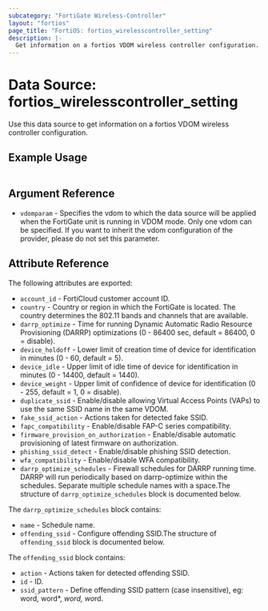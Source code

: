```yaml
---
subcategory: "FortiGate Wireless-Controller"
layout: "fortios"
page_title: "FortiOS: fortios_wirelesscontroller_setting"
description: |-
  Get information on a fortios VDOM wireless controller configuration.
---
```


# Data Source: fortios_wirelesscontroller_setting
Use this data source to get information on a fortios VDOM wireless controller configuration.


## Example Usage

```hcl

```

## Argument Reference

* `vdomparam` - Specifies the vdom to which the data source will be applied when the FortiGate unit is running in VDOM mode. Only one vdom can be specified. If you want to inherit the vdom configuration of the provider, please do not set this parameter.

## Attribute Reference

The following attributes are exported:

* `account_id` - FortiCloud customer account ID.
* `country` - Country or region in which the FortiGate is located. The country determines the 802.11 bands and channels that are available.
* `darrp_optimize` - Time for running Dynamic Automatic Radio Resource Provisioning (DARRP) optimizations (0 - 86400 sec, default = 86400, 0 = disable).
* `device_holdoff` - Lower limit of creation time of device for identification in minutes (0 - 60, default = 5).
* `device_idle` - Upper limit of idle time of device for identification in minutes (0 - 14400, default = 1440).
* `device_weight` - Upper limit of confidence of device for identification (0 - 255, default = 1, 0 = disable).
* `duplicate_ssid` - Enable/disable allowing Virtual Access Points (VAPs) to use the same SSID name in the same VDOM.
* `fake_ssid_action` - Actions taken for detected fake SSID.
* `fapc_compatibility` - Enable/disable FAP-C series compatibility.
* `firmware_provision_on_authorization` - Enable/disable automatic provisioning of latest firmware on authorization.
* `phishing_ssid_detect` - Enable/disable phishing SSID detection.
* `wfa_compatibility` - Enable/disable WFA compatibility.
* `darrp_optimize_schedules` - Firewall schedules for DARRP running time. DARRP will run periodically based on darrp-optimize within the schedules. Separate multiple schedule names with a space.The structure of `darrp_optimize_schedules` block is documented below.

The `darrp_optimize_schedules` block contains:

* `name` - Schedule name.
* `offending_ssid` - Configure offending SSID.The structure of `offending_ssid` block is documented below.

The `offending_ssid` block contains:

* `action` - Actions taken for detected offending SSID.
* `id` - ID.
* `ssid_pattern` - Define offending SSID pattern (case insensitive), eg: word, word*, *word, wo*rd.
